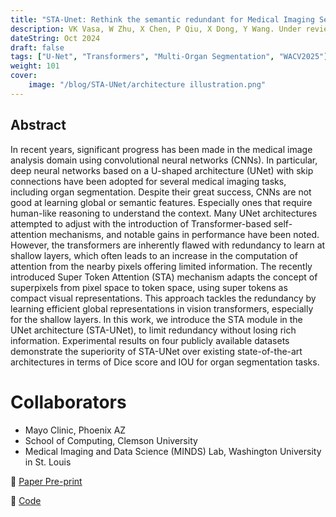 ```yaml
---
title: "STA-Unet: Rethink the semantic redundant for Medical Imaging Segmentation"
description: VK Vasa, W Zhu, X Chen, P Qiu, X Dong, Y Wang. Under review at WACV 2025 (Round 2)
dateString: Oct 2024
draft: false
tags: ["U-Net", "Transformers", "Multi-Organ Segmentation", "WACV2025"]
weight: 101
cover:
    image: "/blog/STA-UNet/architecture illustration.png"
---
```


## Abstract

In recent years, significant progress has been made in the medical image analysis domain using convolutional neural networks (CNNs). In particular, deep neural networks based on a U-shaped architecture (UNet) with skip connections have been adopted for several medical imaging tasks, including organ segmentation. Despite their great success, CNNs are not good at learning global or semantic features. Especially ones that require human-like reasoning to understand the context. Many UNet architectures attempted to adjust with the introduction of Transformer-based self-attention mechanisms, and notable gains in performance have been noted. However, the transformers are inherently flawed with redundancy to learn at shallow layers, which often leads to an increase in the computation of attention from the nearby pixels offering limited information. The recently introduced Super Token Attention (STA) mechanism adapts the concept of superpixels from pixel space to token space, using super tokens as compact visual representations. This approach tackles the redundancy by learning efficient global representations in vision transformers, especially for the shallow layers. In this work, we introduce the STA module in the UNet architecture (STA-UNet), to limit redundancy without losing rich information. Experimental results on four publicly available datasets demonstrate the superiority of STA-UNet over existing state-of-the-art architectures in terms of Dice score and IOU for organ segmentation tasks.

# Collaborators

- Mayo Clinic, Phoenix AZ
- School of Computing, Clemson University
- Medical Imaging and Data Science (MINDS) Lab, Washington University in St. Louis

🔗 [Paper Pre-print](https://arxiv.org/abs/2410.11578)

🔗 [Code](https://github.com/Retinal-Research/STA-UNet)
